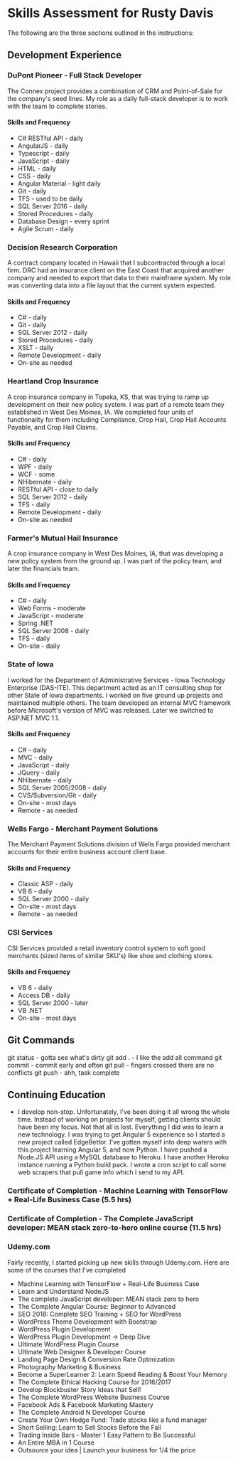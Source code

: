 # Skills Assessment for Rusty Davis

The following are the three sections outlined in the instructions:

## Development Experience

### DuPont Pioneer - Full Stack Developer
The Connex project provides a combination of CRM and Point-of-Sale for the company's seed lines. My role as a daily full-stack developer is to work with the team to complete stories.
#### Skills and Frequency
* C# RESTful API - daily
* AngularJS  - daily
* Typescript - daily
* JavaScript - daily
* HTML - daily
* CSS - daily
* Angular Material - light daily
* Git - daily
* TFS - used to be daily
* SQL Server 2016 - daily
* Stored Procedures - daily
* Database Design - every sprint
* Agile Scrum - daily

### Decision Research Corporation
A contract company located in Hawaii that I subcontracted through a local firm. DRC had an insurance client on the East Coast that acquired another company and needed to export that data to their mainframe system. My role was converting data into a file layout that the current system expected.
#### Skills and Frequency
* C# - daily
* Git - daily
* SQL Server 2012 - daily
* Stored Procedures - daily
* XSLT - daily
* Remote Development - daily
* On-site as needed

### Heartland Crop Insurance
A crop insurance company in Topeka, KS, that was trying to ramp up development on their new policy system. I was part of a remote team they established in West Des Moines, IA. We completed four units of functionality for them including Compliance, Crop Hail, Crop Hail Accounts Payable, and Crop Hail Claims.
#### Skills and Frequency
* C# - daily
* WPF - daily
* WCF - some
* NHibernate - daily
* RESTful API - close to daily
* SQL Server 2012 - daily
* TFS - daily
* Remote Development - daily
* On-site as needed

### Farmer's Mutual Hail Insurance
A crop insurance company in West Des Moines, IA, that was developing a new policy system from the ground up. I was part of the policy team, and later the financials team.
#### Skills and Frequency
* C# - daily
* Web Forms - moderate
* JavaScript - moderate
* Spring .NET
* SQL Server 2008 - daily
* TFS - daily
* On-site - daily


### State of Iowa
I worked for the Department of Administrative Services - Iowa Technology Enterprise (DAS-ITE). This department acted as an IT consulting shop for other State of Iowa departments. I worked on five ground up projects and maintained multiple others. The team developed an internal MVC framework before Microsoft's version of MVC was released. Later we switched to ASP.NET MVC 1.1. 
#### Skills and Frequency
* C# - daily
* MVC - daily
* JavaScript - daily
* JQuery - daily
* NHibernate - daily
* SQL Server 2005/2008 - daily
* CVS/Subversion/Git - daily
* On-site - most days
* Remote - as needed

### Wells Fargo - Merchant Payment Solutions
The Merchant Payment Solutions division of Wells Fargo provided merchant accounts for their entire business account client base. 
#### Skills and Frequency
* Classic ASP - daily
* VB 6 - daily
* SQL Server 2000 - daily
* On-site - most days
* Remote - as needed


### CSI Services
CSI Services provided a retail inventory control system to soft good merchants (sized items of similar SKU's) like shoe and clothing stores.
#### Skills and Frequency
* VB 6 - daily
* Access DB - daily
* SQL Server 2000 - later
* VB .NET
* On-site - most days


## Git Commands
git status  - gotta see what's dirty
git add .	- I like the add all command
git commit  - commit early and often
git pull	- fingers crossed there are no conflicts
git push    - ahh, task complete



## Continuing Education
* I develop non-stop. Unfortunately, I've been doing it all wrong the whole time. Instead of working on projects for myself, getting clients should have been my focus. Not that all is lost. Everything I did was to learn a new technology. I was trying to get Angular 5 experience so I started a new project called EdgeBettor. I've gotten myself into deep waters with this project learning Angular 5, and now Python. I have pushed a Node.JS API using a MySQL database to Heroku. I have another Heroku instance running a Python build pack. I wrote a cron script to call some web scrapers that pull game info which I send to my API. 

### Certificate of Completion - Machine Learning with TensorFlow + Real-Life Business Case (5.5 hrs)

### Certificate of Completion - The Complete JavaScript developer: MEAN stack zero-to-hero online course (11.5 hrs)

### Udemy.com
Fairly recently, I started picking up new skills through Udemy.com. Here are some of the courses that I've completed
* Machine Learning with TensorFlow + Real-Life Business Case
* Learn and Understand NodeJS
* The complete JavaScript developer: MEAN stack zero to hero
* The Complete Angular Course: Beginner to Advanced
* SEO 2018: Complete SEO Training + SEO for WordPress
* WordPress Theme Development with Bootstrap
* WordPress Plugin Development
* WordPress Plugin Development -> Deep Dive
* Ultimate WordPress Plugin Course
* Ultimate Web Designer & Developer Course
* Landing Page Design & Conversion Rate Optimization
* Photography Marketing & Business
* Become a SuperLearner 2: Learn Speed Reading & Boost Your Memory
* The Complete Ethical Hacking Course for 2016/2017
* Develop Blockbuster Story Ideas that Sell!
* The Complete WordPress Website Business Course
* Facebook Ads & Facebook Marketing Mastery
* The Complete Android N Developer Course
* Create Your Own Hedge Fund: Trade stocks like a fund manager
* Short Selling: Learn to Sell Stocks Before the Fall
* Trading Inside Bars - Master 1 Easy Pattern to Be Successful
* An Entire MBA in 1 Course
* Outsource your idea | Launch your business for 1/4 the price

